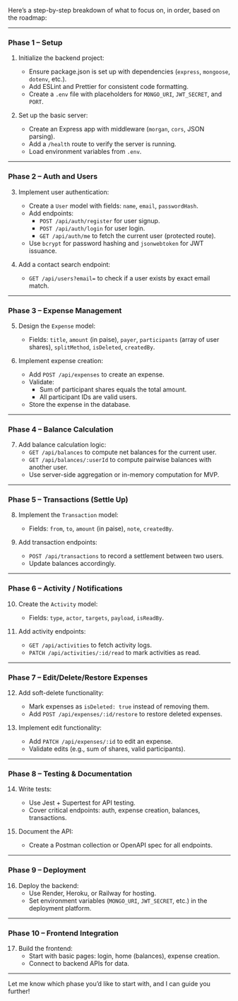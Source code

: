 Here’s a step-by-step breakdown of what to focus on, in order, based on the roadmap:

---

### **Phase 1 – Setup**
1. Initialize the backend project:
   - Ensure package.json is set up with dependencies (`express`, `mongoose`, `dotenv`, etc.).
   - Add ESLint and Prettier for consistent code formatting.
   - Create a `.env` file with placeholders for `MONGO_URI`, `JWT_SECRET`, and `PORT`.

2. Set up the basic server:
   - Create an Express app with middleware (`morgan`, `cors`, JSON parsing).
   - Add a `/health` route to verify the server is running.
   - Load environment variables from `.env`.

---

### **Phase 2 – Auth and Users**
3. Implement user authentication:
   - Create a `User` model with fields: `name`, `email`, `passwordHash`.
   - Add endpoints:
     - `POST /api/auth/register` for user signup.
     - `POST /api/auth/login` for user login.
     - `GET /api/auth/me` to fetch the current user (protected route).
   - Use `bcrypt` for password hashing and `jsonwebtoken` for JWT issuance.

4. Add a contact search endpoint:
   - `GET /api/users?email=` to check if a user exists by exact email match.

---

### **Phase 3 – Expense Management**
5. Design the `Expense` model:
   - Fields: `title`, `amount` (in paise), `payer`, `participants` (array of user shares), `splitMethod`, `isDeleted`, `createdBy`.

6. Implement expense creation:
   - Add `POST /api/expenses` to create an expense.
   - Validate:
     - Sum of participant shares equals the total amount.
     - All participant IDs are valid users.
   - Store the expense in the database.

---

### **Phase 4 – Balance Calculation**
7. Add balance calculation logic:
   - `GET /api/balances` to compute net balances for the current user.
   - `GET /api/balances/:userId` to compute pairwise balances with another user.
   - Use server-side aggregation or in-memory computation for MVP.

---

### **Phase 5 – Transactions (Settle Up)**
8. Implement the `Transaction` model:
   - Fields: `from`, `to`, `amount` (in paise), `note`, `createdBy`.

9. Add transaction endpoints:
   - `POST /api/transactions` to record a settlement between two users.
   - Update balances accordingly.

---

### **Phase 6 – Activity / Notifications**
10. Create the `Activity` model:
    - Fields: `type`, `actor`, `targets`, `payload`, `isReadBy`.

11. Add activity endpoints:
    - `GET /api/activities` to fetch activity logs.
    - `PATCH /api/activities/:id/read` to mark activities as read.

---

### **Phase 7 – Edit/Delete/Restore Expenses**
12. Add soft-delete functionality:
    - Mark expenses as `isDeleted: true` instead of removing them.
    - Add `POST /api/expenses/:id/restore` to restore deleted expenses.

13. Implement edit functionality:
    - Add `PATCH /api/expenses/:id` to edit an expense.
    - Validate edits (e.g., sum of shares, valid participants).

---

### **Phase 8 – Testing & Documentation**
14. Write tests:
    - Use Jest + Supertest for API testing.
    - Cover critical endpoints: auth, expense creation, balances, transactions.

15. Document the API:
    - Create a Postman collection or OpenAPI spec for all endpoints.

---

### **Phase 9 – Deployment**
16. Deploy the backend:
    - Use Render, Heroku, or Railway for hosting.
    - Set environment variables (`MONGO_URI`, `JWT_SECRET`, etc.) in the deployment platform.

---

### **Phase 10 – Frontend Integration**
17. Build the frontend:
    - Start with basic pages: login, home (balances), expense creation.
    - Connect to backend APIs for data.

---

Let me know which phase you’d like to start with, and I can guide you further!